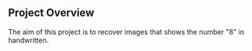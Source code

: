 ## Project Overview

The aim of this project is to recover images that shows the number "8" in handwritten.

